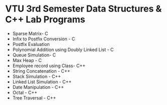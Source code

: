 # VTU 3rd Semester Data Structures & C++ Lab Programs

* Sparse Matrix- C
* Infix to Postfix Conversion - C
* Postfix Evaluation
* Polynomial Addition using Doubly Linked List - C
* Queue Simulation- C
* Max Heap - C
* Employee record using Class- C++
* String Concatenation - C++
* Stack Simulation - C++
* Linked List Simulation - C++
* Date Manipulation - C++
* Octal - C++
* Tree Traversal - C++
